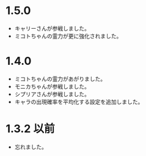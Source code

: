 1.5.0
=====

 * キャリーさんが参戦しました。
 * ミコトちゃんの霊力が更に強化されました。


1.4.0
=====

 * ミコトちゃんの霊力があがりました。
 * モニカちゃんが参戦しました。
 * シプリアさんが参戦しました。
 * キャラの出現確率を平均化する設定を追加しました。


1.3.2 以前
==========

 * 忘れました。
